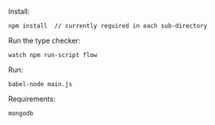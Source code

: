 Install:

    npm install  // currently required in each sub-directory

Run the type checker:

    watch npm run-script flow

Run:

    babel-node main.js

Requirements:

    mongodb